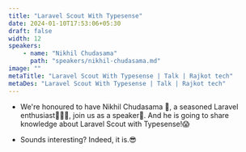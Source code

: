 ```yaml
---
title: "Laravel Scout With Typesense"
date: 2024-01-10T17:53:06+05:30
draft: false
width: 12
speakers:
    - name: "Nikhil Chudasama"
      path: "speakers/nikhil-chudasama.md"
image: ""
metaTitle: "Laravel Scout With Typesense | Talk | Rajkot tech"
metaDes: "Laravel Scout With Typesense | Talk | Rajkot tech"
---
```


- We're honoured to have Nikhil Chudasama 🤩, a seasoned Laravel enthusiast👨🏻‍💻, join us as a speaker🎤. And he is going to share knowledge about Laravel Scout with Typesense!😱

- Sounds interesting? Indeed, it is.😎
